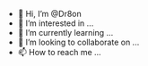 - 👋 Hi, I’m @Dr8on
- 👀 I’m interested in ...
- 🌱 I’m currently learning ...
- 💞️ I’m looking to collaborate on ...
- 📫 How to reach me ...

<!---
Dr8on/Dr8on is a ✨ special ✨ repository because its `README.md` (this file) appears on your GitHub profile.
You can click the Preview link to take a look at your changes.
--->
